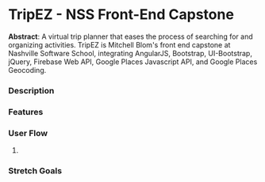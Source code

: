 # TripEZ - NSS Front-End Capstone

**Abstract**: A virtual trip planner that eases the process of searching for and organizing activities. TripEZ is Mitchell Blom's front end capstone at Nashville Software School, integrating AngularJS, Bootstrap, UI-Bootstrap, jQuery, Firebase Web API, Google Places Javascript API, and Google Places Geocoding.

### Description


### Features


### User Flow
1. 

### Stretch Goals